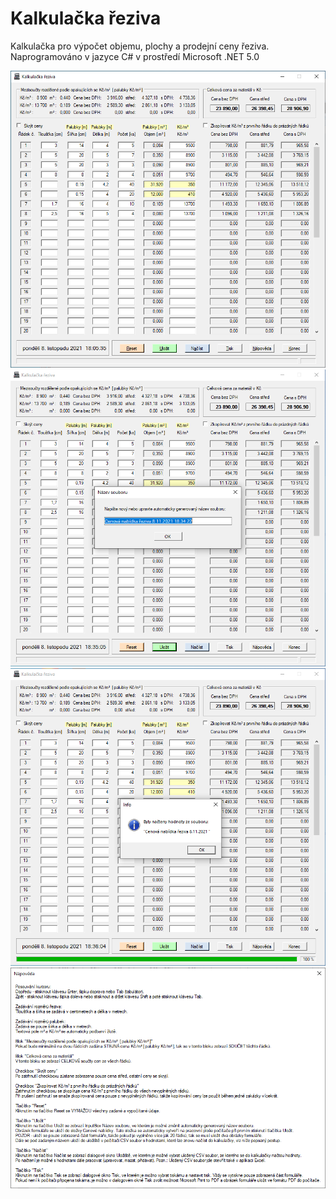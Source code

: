 # Kalkulačka řeziva
Kalkulačka pro výpočet objemu, plochy a prodejní ceny řeziva. Naprogramováno v jazyce C# v prostředí Microsoft .NET 5.0

![Screenshot](Kalkulacka_1.png)
![Screenshot](Kalkulacka_2.png)
![Screenshot](Kalkulacka_3.png)
![Screenshot](Kalkulacka_4.png)
